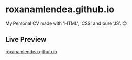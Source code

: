 # roxanamlendea.github.io

My Personal CV made with 'HTML', 'CSS' and pure 'JS'. 😊

## Live Preview

[roxanamlendea.github.io](https://roxanamlendea.github.io/)
